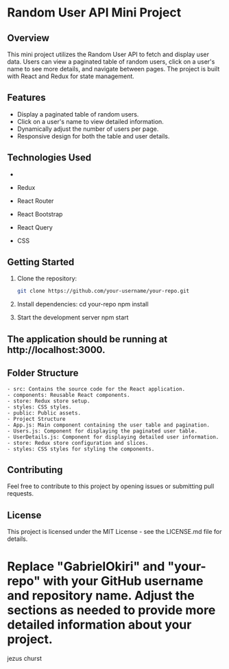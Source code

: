# Random User API Mini Project

## Overview
This mini project utilizes the Random User API to fetch and display user data. Users can view a paginated table of random users, click on a user's name to see more details, and navigate between pages. The project is built with React and Redux for state management.
## Features

- Display a paginated table of random users.
- Click on a user's name to view detailed information.
- Dynamically adjust the number of users per page.
- Responsive design for both the table and user details.

## Technologies Used

- 


- Redux
- React Router
- React Bootstrap
- React Query
- CSS

## Getting Started

1. Clone the repository:

   ```bash
   git clone https://github.com/your-username/your-repo.git

2. Install dependencies:
cd your-repo
npm install

3. Start the development server
npm start

## The application should be running at http://localhost:3000.

## Folder Structure
    - src: Contains the source code for the React application.
    - components: Reusable React components.
    - store: Redux store setup.
    - styles: CSS styles.
    - public: Public assets.
    - Project Structure
    - App.js: Main component containing the user table and pagination.
    - Users.js: Component for displaying the paginated user table.
    - UserDetails.js: Component for displaying detailed user information.
    - store: Redux store configuration and slices.
    - styles: CSS styles for styling the components.

## Contributing
Feel free to contribute to this project by opening issues or submitting pull requests.

## License
This project is licensed under the MIT License - see the LICENSE.md file for details.


# Replace "GabrielOkiri" and "your-repo" with your GitHub username and repository name. Adjust the sections as needed to provide more detailed information about your project.




jezus churst
